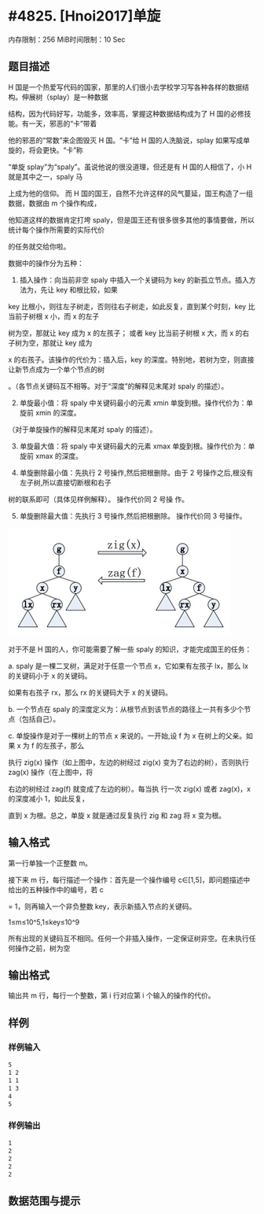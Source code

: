 # #4825. [Hnoi2017]单旋

内存限制：256 MiB时间限制：10 Sec

## 题目描述

H 国是一个热爱写代码的国家，那里的人们很小去学校学习写各种各样的数据结构。伸展树（splay）是一种数据

结构，因为代码好写，功能多，效率高，掌握这种数据结构成为了 H 国的必修技能。有一天，邪恶的&ldquo;卡&rdquo;带着

他的邪恶的&ldquo;常数&rdquo;来企图毁灭 H 国。&ldquo;卡&rdquo;给 H 国的人洗脑说，splay 如果写成单旋的，将会更快。&ldquo;卡&rdquo;称

&ldquo;单旋 splay&rdquo;为&ldquo;spaly&rdquo;。虽说他说的很没道理，但还是有 H 国的人相信了，小 H 就是其中之一，spaly 马

上成为他的信仰。 而 H 国的国王，自然不允许这样的风气蔓延，国王构造了一组数据，数据由 m 个操作构成，

他知道这样的数据肯定打垮 spaly，但是国王还有很多很多其他的事情要做，所以统计每个操作所需要的实际代价

的任务就交给你啦。

数据中的操作分为五种：

1. 插入操作：向当前非空 spaly 中插入一个关键码为 key 的新孤立节点。插入方法为，先让 key 和根比较，如果 

key 比根小，则往左子树走，否则往右子树走，如此反复，直到某个时刻，key 比当前子树根 x 小，而 x 的左子

树为空，那就让 key 成为 x 的左孩子； 或者 key 比当前子树根 x 大，而 x 的右子树为空，那就让 key 成为 

x 的右孩子。该操作的代价为：插入后，key 的深度。特别地，若树为空，则直接让新节点成为一个单个节点的树

。（各节点关键码互不相等。对于&ldquo;深度&rdquo;的解释见末尾对 spaly 的描述）。

2. 单旋最小值：将 spaly 中关键码最小的元素 xmin 单旋到根。操作代价为：单旋前 xmin 的深度。

（对于单旋操作的解释见末尾对 spaly 的描述）。

3. 单旋最大值：将 spaly 中关键码最大的元素 xmax 单旋到根。操作代价为：单旋前 xmax 的深度。

4. 单旋删除最小值：先执行 2 号操作,然后把根删除。由于 2 号操作之后,根没有左子树,所以直接切断根和右子

树的联系即可（具体见样例解释）。 操作代价同 2 号操 作。

5. 单旋删除最大值：先执行 3 号操作,然后把根删除。 操作代价同 3 号操作。

![](upload/201704/vv1.jpg)

对于不是 H 国的人，你可能需要了解一些 spaly 的知识，才能完成国王的任务：

a. spaly 是一棵二叉树，满足对于任意一个节点 x，它如果有左孩子 lx，那么 lx 的关键码小于 x 的关键码。

如果有右孩子 rx，那么 rx 的关键码大于 x 的关键码。

b. 一个节点在 spaly 的深度定义为：从根节点到该节点的路径上一共有多少个节点（包括自己）。

c. 单旋操作是对于一棵树上的节点 x 来说的。一开始,设 f 为 x 在树上的父亲。如果 x 为 f 的左孩子，那么

执行 zig(x) 操作（如上图中，左边的树经过 zig(x) 变为了右边的树），否则执行 zag(x) 操作（在上图中，将

右边的树经过 zag(f) 就变成了左边的树）。每当执 行一次 zig(x) 或者 zag(x)，x 的深度减小 1，如此反复，

直到 x 为根。总之，单旋 x 就是通过反复执行 zig 和 zag 将 x 变为根。

## 输入格式

第一行单独一个正整数 m。

接下来 m 行，每行描述一个操作：首先是一个操作编号 c&isin;[1,5]，即问题描述中给出的五种操作中的编号，若 c

 = 1，则再输入一个非负整数 key，表示新插入节点的关键码。

1&le;m&le;10^5,1&le;key&le;10^9

所有出现的关键码互不相同。任何一个非插入操作，一定保证树非空。在未执行任何操作之前，树为空

## 输出格式

输出共 m 行，每行一个整数，第 i 行对应第 i 个输入的操作的代价。

## 样例

### 样例输入

    
    5
    1 2
    1 1
    1 3
    4
    5
    

### 样例输出

    
    1
    2
    2
    2
    2
    
    

## 数据范围与提示
